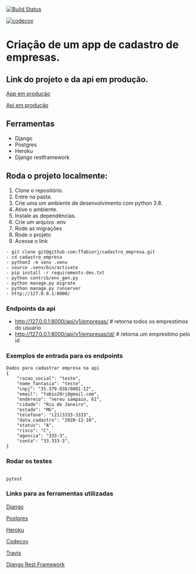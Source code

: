 [![Build Status](https://travis-ci.com/ffabiorj/cadastro_empresa.svg?branch=master)](https://travis-ci.com/ffabiorj/voluntario_app)

[![codecov](https://codecov.io/gh/ffabiorj/cadastro_empresa/branch/master/graph/badge.svg)](https://codecov.io/gh/ffabiorj/voluntario_app)

# Criação de um app de cadastro de empresas.

## Link do projeto e da api em produção.

[App em produção](https://cadastro-empresa.herokuapp.com/)

[Api em produção](https://cadastro-empresa.herokuapp.com/api/v1/empresas/)

## Ferramentas

- Django
- Postgres
- Heroku
- Django restframework

## Roda o projeto localmente:

1. Clone o repositório.
2. Entre na pasta.
3. Crie uma um ambiente de desenvolvimento com python 3.8.
4. Ative o ambiente.
5. Instale as dependências.
6. Crie um arquivo .env
7. Rode as migrações
8. Rode o projeto
9. Acesse o link

```
- git clone git@github.com:ffabiorj/cadastro_empresa.git
- cd cadastro_empresa
- python3 -m venv .venv
- source .venv/bin/activate
- pip install -r requirements-dev.txt
- python contrib/env_gen.py
- python manage.py migrate
- python manage.py runserver
- http://127.0.0.1:8000/
```

### Endpoints da api

- http://127.0.0.1:8000/api/v1/empresas/ # retorna todos os emprestimos do usuario
- http://127.0.0.1:8000/api/v1/empresas/id/ # retorna um emprestimo pelo id

### Exemplos de entrada para os endpoints

```
Dados para cadastrar empresa na api
{
    "razao_social": "teste",
    "nome_fantasia": "teste",
    "cnpj": "35.379.838/0001-12",
    "email": "fabio20rj@gmail.com",
    "endereco": "nereu sampaio, 61",
    "cidade": "Rio de Janeiro",
    "estado": "MG",
    "telefone": "(21)3333-3333",
    "data_cadastro": "2020-12-10",
    "status": "A",
    "risco": "C",
    "agencia": "333-3",
    "conta": "33.333-3",
}

```

### Rodar os testes

```

pytest

```

### Links para as ferramentas utilizadas

[Django](https://docs.djangoproject.com/)

[Postgres](https://www.postgresql.org/)

[Heroku](https://www.heroku.com/)

[Codecov](https://codecov.io/)

[Travis](https://travis-ci.com/)

[Django Rest Framework](https://www.django-rest-framework.org/)
